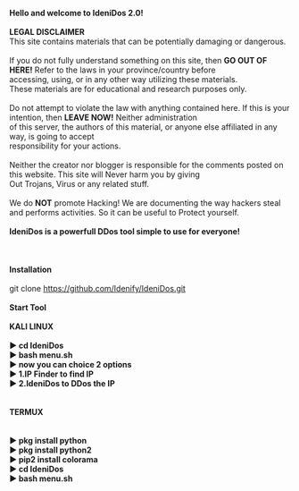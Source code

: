 <b>Hello and welcome to IdeniDos 2.0!</b> 
<br>
<br>
<b>LEGAL DISCLAIMER</b>
<br>
This site contains materials that can be potentially damaging or dangerous.<br><br>
If you do not fully understand something on this site, then <b>GO OUT OF HERE!</b> Refer to the laws in your province/country before<br> accessing, using, or in any other way utilizing these materials.<br>
These materials are for educational and research purposes only.<br><br>
Do not attempt to violate the law with anything contained here. If this is your intention, then <b>LEAVE NOW!</b> Neither administration<br> of this server, the authors of this material, or anyone else affiliated in any way, is going to accept<br> responsibility for your actions.<br><br>
Neither the creator nor blogger is responsible for the comments posted on this website. This site will Never harm you by giving<br> Out Trojans, Virus or any related stuff.<br><br>
We do <b>NOT</b> promote Hacking! We are documenting the way hackers steal and performs activities. So it can be useful to Protect yourself.
<br>
<br>
<b>IdeniDos is a powerfull DDos tool simple to use for everyone!</b>
<br>
<br>
<br>
<br>
<b>Installation</b>
<br>
<br>
git clone https://github.com/Idenify/IdeniDos.git
<br>
<br>
<b>Start Tool</b>
<br>
<br>
<b>KALI LINUX<b>
<br>
<br>
▶ cd IdeniDos<br>
▶ bash menu.sh<br>
▶ now you can choice 2 options<br>
▶ 1.IP Finder to find IP <br>
▶ 2.IdeniDos to DDos the IP<br>
<br>
<br>
<b>TERMUX<b>
<br>  
<br>
▶ pkg install python<br>
▶ pkg install python2 <br>
▶ pip2 install colorama<br>
▶ cd IdeniDos<br>
▶ bash menu.sh <br> 
